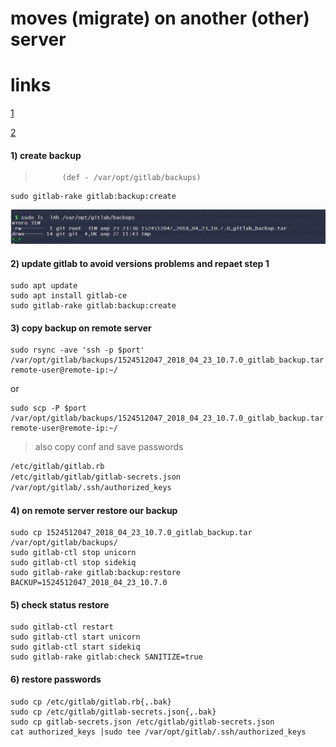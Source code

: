 moves (migrate) on another (other) server
=====

links
===
[1](https://docs.gitlab.com/ee/raketasks/backup_restore.html)

[2](https://www.fabian-keller.de/blog/migrating-a-gitlab-instance-to-another-server)

#### 1) create backup 
>           (def - /var/opt/gitlab/backups)

```nginx
sudo gitlab-rake gitlab:backup:create
```
![](https://github.com/sanekmihailow/My_guide_instructions/blob/master/images/gitlab%20ls%20backups.jpg)

#### 2) update gitlab  to avoid versions problems and repaet step 1

```nginx
sudo apt update
sudo apt install gitlab-ce
sudo gitlab-rake gitlab:backup:create
```

#### 3) copy backup on remote server
```nginx
sudo rsync -ave 'ssh -p $port' /var/opt/gitlab/backups/1524512047_2018_04_23_10.7.0_gitlab_backup.tar remote-user@remote-ip:~/
```
or
```nginx
sudo scp -P $port /var/opt/gitlab/backups/1524512047_2018_04_23_10.7.0_gitlab_backup.tar remote-user@remote-ip:~/
```
> also copy conf and save passwords 
```bash
/etc/gitlab/gitlab.rb 
/etc/gitlab/gitlab/gitlab-secrets.json 
/var/opt/gitlab/.ssh/authorized_keys
```
#### 4) on remote server restore our backup
```nginx
sudo cp 1524512047_2018_04_23_10.7.0_gitlab_backup.tar /var/opt/gitlab/backups/
sudo gitlab-ctl stop unicorn
sudo gitlab-ctl stop sidekiq
sudo gitlab-rake gitlab:backup:restore BACKUP=1524512047_2018_04_23_10.7.0
```
#### 5) check status restore
```nginx
sudo gitlab-ctl restart
sudo gitlab-ctl start unicorn
sudo gitlab-ctl start sidekiq
sudo gitlab-rake gitlab:check SANITIZE=true
```
 #### 6) restore passwords
 ```nginx
 sudo cp /etc/gitlab/gitlab.rb{,.bak}
 sudo cp /etc/gitlab/gitlab-secrets.json{,.bak}
 sudo cp gitlab-secrets.json /etc/gitlab/gitlab-secrets.json
 cat authorized_keys |sudo tee /var/opt/gitlab/.ssh/authorized_keys
 ```


